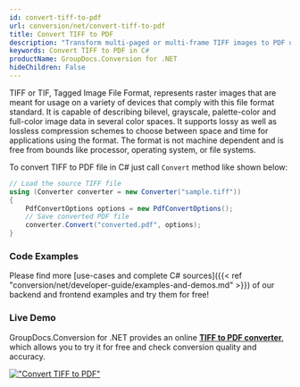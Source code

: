 ```yaml
---
id: convert-tiff-to-pdf
url: conversion/net/convert-tiff-to-pdf
title: Convert TIFF to PDF
description: "Transform multi-paged or multi-frame TIFF images to PDF using a few lines of C# code and powerful features of GroupDocs.Conversion for .NET."
keywords: Convert TIFF to PDF in C#
productName: GroupDocs.Conversion for .NET
hideChildren: False
---
```


TIFF or TIF, Tagged Image File Format, represents raster images that are meant for usage on a variety of devices that comply with this file format standard. It is capable of describing bilevel, grayscale, palette-color and full-color image data in several color spaces. It supports lossy as well as lossless compression schemes to choose between space and time for applications using the format. The format is not machine dependent and is free from bounds like processor, operating system, or file systems.

To convert TIFF to PDF file in C# just call `Convert` method like shown below:

```csharp
// Load the source TIFF file
using (Converter converter = new Converter("sample.tiff"))
{
    PdfConvertOptions options = new PdfConvertOptions();
    // Save converted PDF file
    converter.Convert("converted.pdf", options);
}
```

### Code Examples

Please find more [use-cases and complete C# sources]({{< ref "conversion/net/developer-guide/examples-and-demos.md" >}}) of our backend and frontend examples and try them for free!

### Live Demo

GroupDocs.Conversion for .NET provides an online [**TIFF to PDF converter**](https://products.groupdocs.app/conversion/tiff-to-pdf), which allows you to try it for free and check conversion quality and accuracy.

[!["Convert TIFF to PDF"](conversion/net/images/convert-tiff-to-pdf.png)](https://products.groupdocs.app/conversion/tiff-to-pdf)